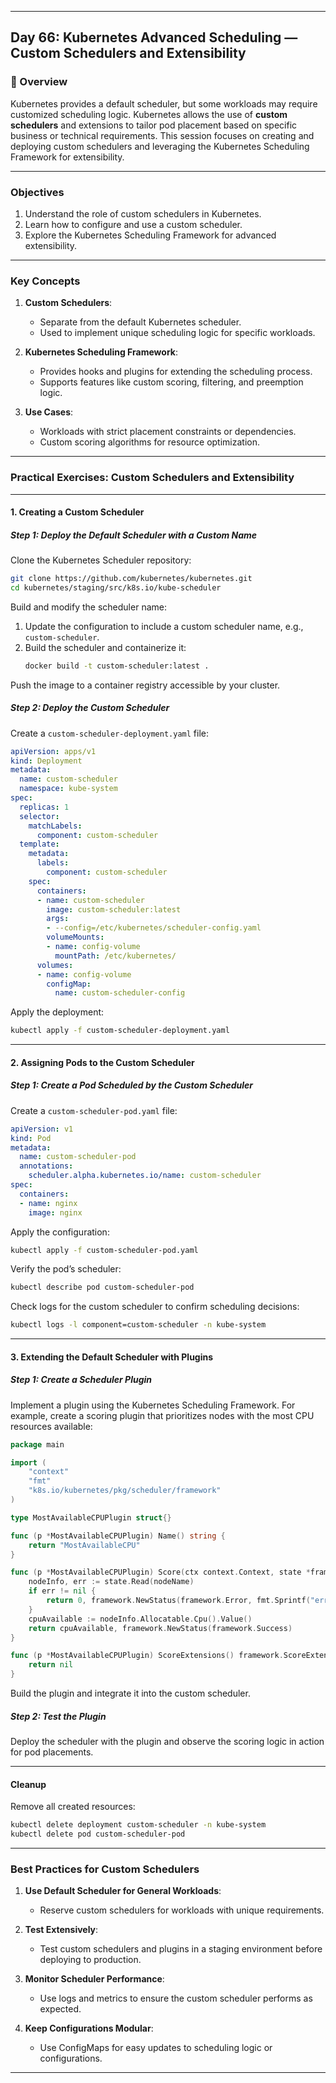 ﻿---

## Day 66: Kubernetes Advanced Scheduling — Custom Schedulers and Extensibility

### 📘 Overview

Kubernetes provides a default scheduler, but some workloads may require customized scheduling logic. Kubernetes allows the use of **custom schedulers** and extensions to tailor pod placement based on specific business or technical requirements. This session focuses on creating and deploying custom schedulers and leveraging the Kubernetes Scheduling Framework for extensibility.

---

### Objectives

1. Understand the role of custom schedulers in Kubernetes.
2. Learn how to configure and use a custom scheduler.
3. Explore the Kubernetes Scheduling Framework for advanced extensibility.

---

### Key Concepts

1. **Custom Schedulers**:
   - Separate from the default Kubernetes scheduler.
   - Used to implement unique scheduling logic for specific workloads.

2. **Kubernetes Scheduling Framework**:
   - Provides hooks and plugins for extending the scheduling process.
   - Supports features like custom scoring, filtering, and preemption logic.

3. **Use Cases**:
   - Workloads with strict placement constraints or dependencies.
   - Custom scoring algorithms for resource optimization.

---

### Practical Exercises: Custom Schedulers and Extensibility

---

#### 1. Creating a Custom Scheduler

##### Step 1: Deploy the Default Scheduler with a Custom Name
Clone the Kubernetes Scheduler repository:
```bash
git clone https://github.com/kubernetes/kubernetes.git
cd kubernetes/staging/src/k8s.io/kube-scheduler
```

Build and modify the scheduler name:
1. Update the configuration to include a custom scheduler name, e.g., `custom-scheduler`.
2. Build the scheduler and containerize it:
   ```bash
   docker build -t custom-scheduler:latest .
   ```

Push the image to a container registry accessible by your cluster.

##### Step 2: Deploy the Custom Scheduler
Create a `custom-scheduler-deployment.yaml` file:
```yaml
apiVersion: apps/v1
kind: Deployment
metadata:
  name: custom-scheduler
  namespace: kube-system
spec:
  replicas: 1
  selector:
    matchLabels:
      component: custom-scheduler
  template:
    metadata:
      labels:
        component: custom-scheduler
    spec:
      containers:
      - name: custom-scheduler
        image: custom-scheduler:latest
        args:
        - --config=/etc/kubernetes/scheduler-config.yaml
        volumeMounts:
        - name: config-volume
          mountPath: /etc/kubernetes/
      volumes:
      - name: config-volume
        configMap:
          name: custom-scheduler-config
```

Apply the deployment:
```bash
kubectl apply -f custom-scheduler-deployment.yaml
```

---

#### 2. Assigning Pods to the Custom Scheduler

##### Step 1: Create a Pod Scheduled by the Custom Scheduler
Create a `custom-scheduler-pod.yaml` file:
```yaml
apiVersion: v1
kind: Pod
metadata:
  name: custom-scheduler-pod
  annotations:
    scheduler.alpha.kubernetes.io/name: custom-scheduler
spec:
  containers:
  - name: nginx
    image: nginx
```

Apply the configuration:
```bash
kubectl apply -f custom-scheduler-pod.yaml
```

Verify the pod’s scheduler:
```bash
kubectl describe pod custom-scheduler-pod
```

Check logs for the custom scheduler to confirm scheduling decisions:
```bash
kubectl logs -l component=custom-scheduler -n kube-system
```

---

#### 3. Extending the Default Scheduler with Plugins

##### Step 1: Create a Scheduler Plugin
Implement a plugin using the Kubernetes Scheduling Framework. For example, create a scoring plugin that prioritizes nodes with the most CPU resources available:
```go
package main

import (
    "context"
    "fmt"
    "k8s.io/kubernetes/pkg/scheduler/framework"
)

type MostAvailableCPUPlugin struct{}

func (p *MostAvailableCPUPlugin) Name() string {
    return "MostAvailableCPU"
}

func (p *MostAvailableCPUPlugin) Score(ctx context.Context, state *framework.CycleState, pod *v1.Pod, nodeName string) (int64, *framework.Status) {
    nodeInfo, err := state.Read(nodeName)
    if err != nil {
        return 0, framework.NewStatus(framework.Error, fmt.Sprintf("error reading node: %v", err))
    }
    cpuAvailable := nodeInfo.Allocatable.Cpu().Value()
    return cpuAvailable, framework.NewStatus(framework.Success)
}

func (p *MostAvailableCPUPlugin) ScoreExtensions() framework.ScoreExtensions {
    return nil
}
```

Build the plugin and integrate it into the custom scheduler.

##### Step 2: Test the Plugin
Deploy the scheduler with the plugin and observe the scoring logic in action for pod placements.

---

#### Cleanup

Remove all created resources:
```bash
kubectl delete deployment custom-scheduler -n kube-system
kubectl delete pod custom-scheduler-pod
```

---

### Best Practices for Custom Schedulers

1. **Use Default Scheduler for General Workloads**:
   - Reserve custom schedulers for workloads with unique requirements.

2. **Test Extensively**:
   - Test custom schedulers and plugins in a staging environment before deploying to production.

3. **Monitor Scheduler Performance**:
   - Use logs and metrics to ensure the custom scheduler performs as expected.

4. **Keep Configurations Modular**:
   - Use ConfigMaps for easy updates to scheduling logic or configurations.

---
